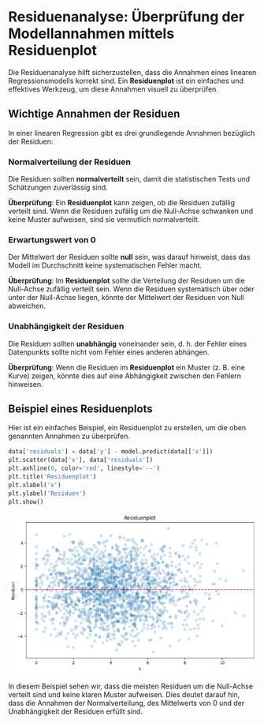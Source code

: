 # Residuenanalyse: Überprüfung der Modellannahmen mittels Residuenplot

Die Residuenanalyse hilft sicherzustellen, dass die Annahmen eines linearen Regressionsmodells korrekt sind. Ein **Residuenplot** ist ein einfaches und effektives Werkzeug, um diese Annahmen visuell zu überprüfen.

## Wichtige Annahmen der Residuen

In einer linearen Regression gibt es drei grundlegende Annahmen bezüglich der Residuen:

### Normalverteilung der Residuen

Die Residuen sollten **normalverteilt** sein, damit die statistischen Tests und Schätzungen zuverlässig sind.

**Überprüfung**: Ein **Residuenplot** kann zeigen, ob die Residuen zufällig verteilt sind. Wenn die Residuen zufällig um die Null-Achse schwanken und keine Muster aufweisen, sind sie vermutlich normalverteilt.

### Erwartungswert von 0

Der Mittelwert der Residuen sollte **null** sein, was darauf hinweist, dass das Modell im Durchschnitt keine systematischen Fehler macht.

**Überprüfung**: Im **Residuenplot** sollte die Verteilung der Residuen um die Null-Achse zufällig verteilt sein. Wenn die Residuen systematisch über oder unter der Null-Achse liegen, könnte der Mittelwert der Residuen von Null abweichen.

### Unabhängigkeit der Residuen

Die Residuen sollten **unabhängig** voneinander sein, d. h. der Fehler eines Datenpunkts sollte nicht vom Fehler eines anderen abhängen.

**Überprüfung**: Wenn die Residuen im **Residuenplot** ein Muster (z. B. eine Kurve) zeigen, könnte dies auf eine Abhängigkeit zwischen den Fehlern hinweisen.

## Beispiel eines Residuenplots

Hier ist ein einfaches Beispiel, ein Residuenplot zu erstellen, um die oben genannten Annahmen zu überprüfen.

```python
data['residuals'] = data['y'] - model.predict(data[['x']])
plt.scatter(data['x'], data['residuals'])
plt.axhline(0, color='red', linestyle='--')
plt.title('Residuenplot')
plt.xlabel('x')
plt.ylabel('Residuen')
plt.show()
```

![Residuenplot](../img/residual_plot.png)

In diesem Beispiel sehen wir, dass die meisten Residuen um die Null-Achse verteilt sind und keine klaren Muster aufweisen. Dies deutet darauf hin, dass die Annahmen der Normalverteilung, des Mittelwerts von 0 und der Unabhängigkeit der Residuen erfüllt sind.